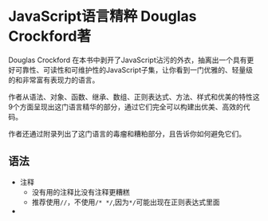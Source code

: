 # JavaScript语言精粹 Douglas Crockford著

Douglas Crockford 在本书中剥开了JavaScript沾污的外衣，抽离出一个具有更好可靠性、可读性和可维护性的JavaScript子集，让你看到一门优雅的、轻量级的和非常富有表现力的语言。

作者从语法、对象、函数、继承、数组、正则表达式、方法、样式和优美的特性这9个方面呈现出这门语言精华的部分，通过它们完全可以构建出优美、高效的代码。

作者还通过附录列出了这门语言的毒瘤和糟粕部分，且告诉你如何避免它们。





## 语法

- 注释
  - 没有用的注释比没有注释更糟糕
  - 推荐使用`//`，不使用`/* */`,因为`*/`可能出现在正则表达式里面
- 